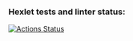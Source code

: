 ### Hexlet tests and linter status:
[![Actions Status](https://github.com/VeryCherryBerry/qa-engineer-project-85/actions/workflows/hexlet-check.yml/badge.svg)](https://github.com/VeryCherryBerry/qa-engineer-project-85/actions)